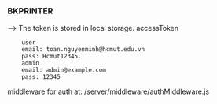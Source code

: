 ### BKPRINTER
--> The token is stored in local storage. accessToken
```
    user
    email: toan.nguyenminh@hcmut.edu.vn
    pass: Hcmut12345.
    admin 
    email: admin@example.com
    pass: 12345
```
middleware for auth at: /server/middleware/authMiddleware.js
